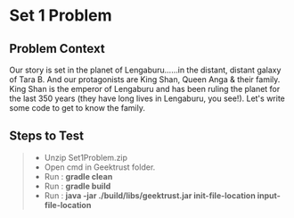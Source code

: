 Set 1 Problem 
===================

Problem Context
-------
Our story is set in the planet of Lengaburu......in the distant, distant galaxy
of Tara B. And our protagonists are King Shan, Queen Anga & their family.
King Shan is the emperor of Lengaburu and has been ruling the planet for
the last 350 years (they have long lives in Lengaburu, you see!). Let's write
some code to get to know the family. 

Steps to Test
----

> - Unzip Set1Problem.zip
> - Open cmd in Geektrust folder.
> - Run : **gradle clean**
> - Run : **gradle build**
> - Run : **java -jar ./build/libs/geektrust.jar init-file-location input-file-location**

